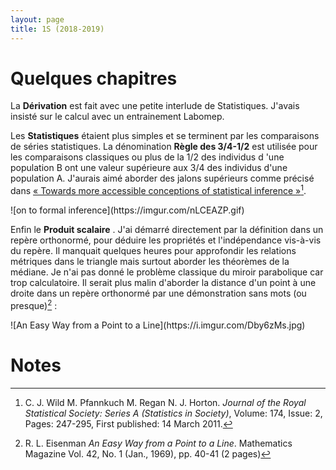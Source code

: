 ```yaml
---
layout: page
title: 1S (2018-2019)
---
```

# Quelques chapitres

La **Dérivation** [<i class="far fa-file-pdf"></i>](https://drive.google.com/file/d/1f_QuC08e6pcdCWPbFzDr6ew3Olk_bDwm/view)  est fait avec une petite interlude de Statistiques. J'avais insisté sur le calcul avec un entrainement Labomep.

Les **Statistiques** [<i class="far fa-file-pdf"></i>](https://drive.google.com/file/d/1o9pVMhjekkTV2QbmzOJZbXHpFusoE9tB/view) étaient plus simples et se terminent par les comparaisons de séries statistiques. La dénomination **Règle des 3/4-1/2** est utilisée pour les comparaisons classiques ou plus de la 1/2 des individus d 'une population B ont une valeur supérieure aux 3/4 des individus d'une population A. J'aurais aimé aborder des jalons supérieurs comme précisé dans [&laquo; Towards more accessible conceptions of statistical inference
&raquo;](https://rss.onlinelibrary.wiley.com/doi/full/10.1111/j.1467-985X.2010.00678.x)[^1].
 
<p text-align="center" markdown="1"> 
	![on to formal inference](https://imgur.com/nLCEAZP.gif)
</p>

Enfin le **Produit scalaire** [<i class="far fa-file-pdf"></i>](https://drive.google.com/file/d/19DqzGdgtADrjqO9SGeHVktfuyF3ue7IO/view). J'ai démarré directement par la définition dans un repère orthonormé,  pour déduire les propriétés et l'indépendance vis-à-vis du repère. Il manquait quelques heures pour approfondir les relations métriques dans le triangle mais surtout aborder les théorèmes de la médiane. Je n'ai pas donné le problème classique du miroir parabolique car trop calculatoire. Il serait plus malin d'aborder la distance d'un point à une droite dans un repère orthonormé par une démonstration sans mots (ou presque)[^2] :

<p text-align="center" markdown="1"> 
	![An Easy Way from a Point to a Line](https://i.imgur.com/Dby6zMs.jpg)
</p>

# Notes 

[^1]: C. J. Wild  M. Pfannkuch  M. Regan  N. J. Horton. *Journal of the Royal Statistical Society: Series A (Statistics in Society)*, Volume: 174, Issue: 2, Pages: 247-295, First published: 14 March 2011.
[^2]: R. L. Eisenman *An Easy Way from a Point to a Line*. Mathematics Magazine Vol. 42, No. 1 (Jan., 1969), pp. 40-41 (2 pages)
 